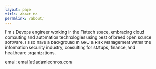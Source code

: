 ```yaml
---
layout: page
title: About Me
permalink: /about/
---
```


I'm a Devops engineer working in the Fintech space, embracing cloud computing and automation technologies using best of breed open source software. I also have a background in GRC & Risk Management within the information security industry, consulting for statups, finance, and healthcare organizations.

email: email[at]adamlechnos.com
